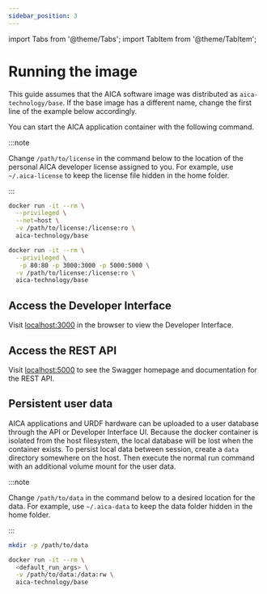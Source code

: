 ```yaml
---
sidebar_position: 3
---
```


import Tabs from '@theme/Tabs';
import TabItem from '@theme/TabItem';

# Running the image

This guide assumes that the AICA software image was distributed as `aica-technology/base`. If the base image has a
different name, change the first line of the example below accordingly.

You can start the AICA application container with the following command.

:::note

Change `/path/to/license` in the command below to the location of the personal AICA developer license assigned to you.
For example, use `~/.aica-license` to keep the license file hidden in the home folder.

:::


<Tabs groupId="os">
<TabItem value="linux" label="Linux">

```bash
docker run -it --rm \
  --privileged \
  --net=host \
  -v /path/to/license:/license:ro \
  aica-technology/base
```

</TabItem>
<TabItem value="mac" label="macOS">

```bash
docker run -it --rm \
  --privileged \
   -p 80:80 -p 3000:3000 -p 5000:5000 \
  -v /path/to/license:/license:ro \
  aica-technology/base
```

</TabItem>
</Tabs>

## Access the Developer Interface

Visit [localhost:3000](http://localhost:3000) in the browser to view the Developer Interface.

## Access the REST API

Visit [localhost:5000](http://localhost:5000) to see the Swagger homepage and documentation for the REST API.

## Persistent user data

AICA applications and URDF hardware can be uploaded to a user database through the API or Developer Interface UI.
Because the docker container is isolated from the host filesystem, the local database will be lost when the container
exists. To persist local data between session, create a `data` directory somewhere on the host. Then execute the normal
run command with an additional volume mount for the user data.

:::note

Change `/path/to/data` in the command below to a desired location for the data. For example, use `~/.aica-data` to keep
the data folder hidden in the home folder.

:::

```bash
mkdir -p /path/to/data

docker run -it --rm \
  <default_run_args> \
  -v /path/to/data:/data:rw \
  aica-technology/base
```

